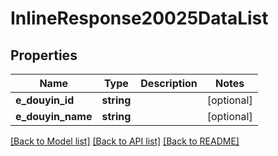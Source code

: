 # InlineResponse20025DataList

## Properties
Name | Type | Description | Notes
------------ | ------------- | ------------- | -------------
**e_douyin_id** | **string** |  | [optional] 
**e_douyin_name** | **string** |  | [optional] 

[[Back to Model list]](../README.md#documentation-for-models) [[Back to API list]](../README.md#documentation-for-api-endpoints) [[Back to README]](../README.md)


